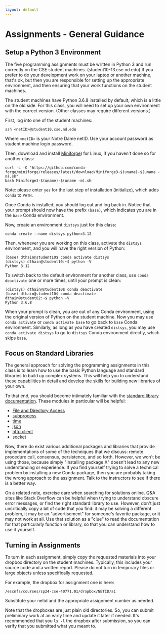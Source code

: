```yaml
---
layout: default
---
```


# Assignments - General Guidance

## Setup a Python 3 Environment

The five programming assignments must be written in Python 3 and run
correctly on the CSE student machines.  (student10-13.cse.nd.edu)
If you prefer to do your development work on your laptop or another
machine, that's ok, but then you are responsible for setting up the appropriate
environment, and then ensuring that your work functions on the student machines.

The student machines have Python 3.6.8 installed by default,
which is a little on the old side.
For this class, you will need to set up
your own environment with the correct version.
(Other classes may require different versions.)

First, log into one of the student machines:

```
ssh <netID>@student10.cse.nd.edu
```

Where `<netID>` is your Notre Dame netID. Use your account password as student machine login password.

Then, download and install [Miniforge](https://github.com/conda-forge/miniforge/releases)) for Linux, if you haven't done so for another class:

```
curl -L -O "https://github.com/conda-forge/miniforge/releases/latest/download/Miniforge3-$(uname)-$(uname -m).sh"
bash Miniforge3-$(uname)-$(uname -m).sh
```

Note: please enter `yes` for the last step of installation (initialize), which adds `conda` to `PATH`.

Once Conda is installed, you should log out and log back in.
Notice that your prompt should now have the prefix `(base)`,
which indicates you are in the `base` Conda environment.

Now, create an environment `distsys` just for this class:

```
conda create --name distsys python=3.12
```

Then, whenever you are working on this class, activate the `distsys`
environment, and you will have the right version of Python:

```
(base) dthain@student10$ conda activate distsys
(distsys) dthain@student10:~$ python -V
Python 3.12
```

To switch back to the default environment for another class,
 use `conda deactivate` one or more times, until your prompt is clean:

```
(distsys) dthain@student10$ conda deactivate
(base) dthain@student10$ conda deactivate
dthain@student02:~$ python -V
Python 3.6.8
```

When your prompt is clean, you are out of any Conda environment, using the original version of Python on the student machine.
Now you may use `conda activate` or `conda activate base` to go back to `base` Conda environment.
Similarly, as long as you have created `distsys`, you may use `conda activate distsys` to go to `distsys` Conda environment directly, which skips `base`.

## Focus on Standard Libraries

The general approach for solving the programming assignments in this class is to
learn how to use the basic Python language and standard libraries to build up
complex systems.  This will help you to understand these capabilities in detail
and develop the skills for building new libraries of your own.

To that end, you should become intimately familiar with the [standard library documentation](https://docs.python.org/3.9/library/index.html).  These modules in particular will be helpful:

- [File and Directory Access](https://docs.python.org/3.9/library/filesys.html)
- [subprocess](https://docs.python.org/3.9/library/subprocess.html)
- [time](https://docs.python.org/3.9/library/time.html)
- [json](https://docs.python.org/3.9/library/json.html)
- [http.client](https://docs.python.org/3.9/library/http.client.html)
- [socket](https://docs.python.org/3.9/library/socket.html)
 
Now, there do exist various additional packages and libraries that provide
implementations of some of the techniques that we discuss: remote procedure call,
consensus, persistence, and so forth.  However, we won't be using those, because
simply "installing package X" doesn't lead to any new understanding or experience.
If you find yourself trying to solve a technical problem by installing a new 
Conda package, then you are probably taking the wrong approach to the assignment.  Talk to the instructors to see if there is a better way.

On a related note, exercise care when searching for solutions online.
Q&amp;A sites like Stack Overflow can be helpful when trying to understand
obscure error messages, or find the right standard library to use.
However, don't just uncritically copy a bit of code that you find:
it may be solving a different problem, it may be an "advertisement" for someone's
favorite package, or it may not work at all.  Use that solution as a "clue"
to read the documentation for that particularly function or library, so that
you can understand how to use it yourself.

## Turning in Assignments

To turn in each assignment, simply copy the requested materials into your dropbox directory on the student machines.
Typically, this includes your source code and a written report.  Please do not turn in temporary files or large objects
unless specifically requested.

For example, the dropbox for assignment one is here:

```
/escnfs/courses/sp24-cse-40771.01/dropbox/NETID/a1
```

Substitute your netid and the appropriate assignment number as needed.

Note that the dropboxes are just plain old directories.  So, you can submit preliminary work at an early time and update it later if needed.  It's recommended that you `ls -l` the dropbox after submission, so you can verify that you submitted what you meant to.

